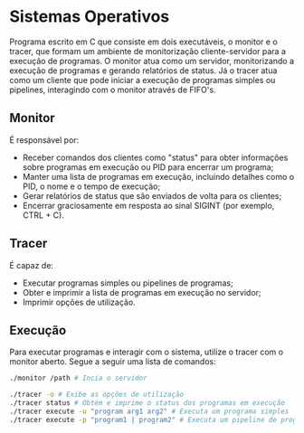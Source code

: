 # Sistemas Operativos
Programa escrito em C que consiste em dois executáveis, o monitor e o tracer, que formam um ambiente de monitorização cliente-servidor para a execução de programas. O monitor atua como um servidor, monitorizando a execução de programas e gerando relatórios de status. Já o tracer atua como um cliente que pode iniciar a execução de programas simples ou pipelines, interagindo com o monitor através de FIFO's.

## Monitor
É responsável por:
- Receber comandos dos clientes como "status" para obter informações sobre programas em execução ou PID para encerrar um programa;
- Manter uma lista de programas em execução, incluindo detalhes como o PID, o nome e o tempo de execução;
- Gerar relatórios de status que são enviados de volta para os clientes;
- Encerrar graciosamente em resposta ao sinal SIGINT (por exemplo, CTRL + C).

## Tracer
É capaz de:
- Executar programas simples ou pipelines de programas;
- Obter e imprimir a lista de programas em execução no servidor;
- Imprimir opções de utilização.

## Execução
Para executar programas e interagir com o sistema, utilize o tracer com o monitor aberto. Segue a seguir uma lista de comandos:

```bash
./monitor /path # Incia o servidor
```

```bash
./tracer -o # Exibe as opções de utilização
./tracer status # Obtém e imprime o status dos programas em execução
./tracer execute -u "program arg1 arg2" # Executa um programa simples
./tracer execute -p "program1 | program2" # Executa um pipeline de programas
```
